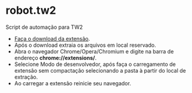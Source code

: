 # robot.tw2
Script de automação para TW2

* [Faça o download da extensão](https://github.com/MendelssohnTW/robot.tw2/raw/master/extension/extension.rar).
* Após o download extraia os arquivos em local reservado. 
* Abra o navegador Chrome/Opera/Chromium e digite na barra de endereço **chrome://extensions/**. 
* Selecione Modo de desenvolvedor, após faça o carregamento de extensão sem compactação selecionando a pasta à partir do local de extração.
* Ao carregar a extensão reinicie seu navegador.

